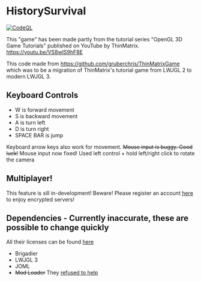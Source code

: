 # HistorySurvival
[![CodeQL](https://github.com/ajh123-development/HistorySurvival/actions/workflows/codeql-analysis.yml/badge.svg)](https://github.com/ajh123-development/HistorySurvival/actions/workflows/codeql-analysis.yml)

This "game" has been made partly from the tutorial series "OpenGL 3D Game Tutorials" published on YouTube by ThinMatrix.
https://youtu.be/VS8wlS9hF8E

This code made from https://github.com/gruberchris/ThinMatrixGame which was to be a migration of ThinMatrix's tutorial game from LWJGL 2 to modern LWJGL 3.

## Keyboard Controls
* W is forward movement
* S is backward movement
* A is turn left
* D is turn right
* SPACE BAR is jump

Keyboard arrow keys also work for movement. 
~~Mouse input is buggy. Good luck!~~ 
Mouse input now fixed! Used left control + hold left/right click to rotate the camera

## Multiplayer!
This feature is sill in-development! Beware!
Please register an account [here](https://minersonline.ddns.net/register.php) to enjoy encrypted servers!

## Dependencies - Currently inaccurate, these are possible to change quickly
All their licenses can be found [here](3rd_party)
 * Brigadier
 * LWJGL 3
 * JOML
 * ~~Mod Loader~~ They [refused to help](https://github.com/McModLauncher/modlauncher/issues/109)
 